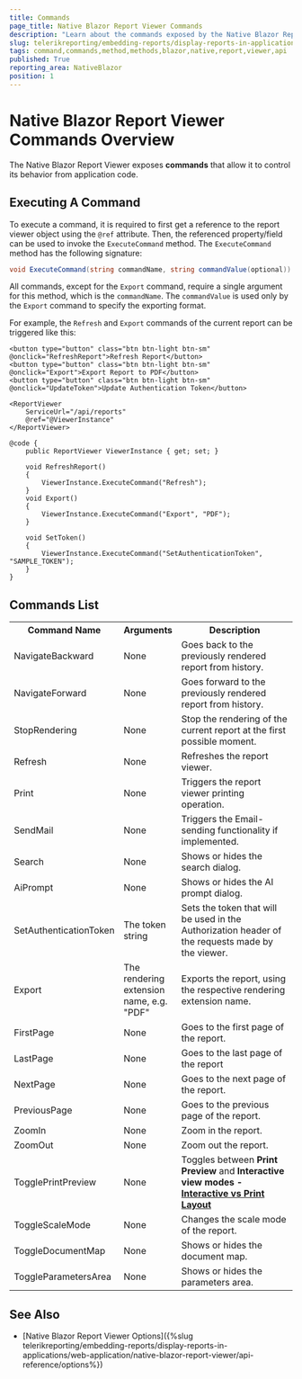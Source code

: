 ```yaml
---
title: Commands
page_title: Native Blazor Report Viewer Commands
description: "Learn about the commands exposed by the Native Blazor Report Viewer and how they can be used to perform certain operations from code."
slug: telerikreporting/embedding-reports/display-reports-in-applications/web-application/native-blazor-report-viewer/api-reference/commands
tags: command,commands,method,methods,blazor,native,report,viewer,api
published: True
reporting_area: NativeBlazor
position: 1
---
```


<style>
table {
	color: var(--text-secondary) !important;
}

table th:first-of-type {
	width: 20%;
}
table th:nth-of-type(2) {
	width: 20%;
}

table th:nth-of-type(3) {
	width: 60%;
}
</style>

# Native Blazor Report Viewer Commands Overview

The Native Blazor Report Viewer exposes **commands** that allow it to control its behavior from application code.

## Executing A Command

To execute a command, it is required to first get a reference to the report viewer object using the `@ref` attribute. Then, the referenced property/field can be used to invoke the `ExecuteCommand` method. The `ExecuteCommand` method has the following signature:

```C#
void ExecuteCommand(string commandName, string commandValue(optional))
```

All commands, except for the `Export` command, require a single argument for this method, which is the `commandName`. The `commandValue` is used only by the `Export` command to specify the exporting format.

For example, the `Refresh` and `Export` commands of the current report can be triggered like this:

```RAZOR
<button type="button" class="btn btn-light btn-sm" @onclick="RefreshReport">Refresh Report</button>
<button type="button" class="btn btn-light btn-sm" @onclick="Export">Export Report to PDF</button>
<button type="button" class="btn btn-light btn-sm" @onclick="UpdateToken">Update Authentication Token</button>

<ReportViewer
	ServiceUrl="/api/reports"
	@ref="@ViewerInstance"
</ReportViewer>

@code {
	public ReportViewer ViewerInstance { get; set; }

	void RefreshReport()
	{
		ViewerInstance.ExecuteCommand("Refresh");
	}
	void Export()
	{
		ViewerInstance.ExecuteCommand("Export", "PDF");
	}

	void SetToken()
	{
		ViewerInstance.ExecuteCommand("SetAuthenticationToken", "SAMPLE_TOKEN");
	}
}
```

## Commands List

<body>
	<table>
		<tr>
			<th>Command Name</th>
			<th>Arguments</th>
			<th>Description</th>
		</tr>
		<tr>
			<td>NavigateBackward</td>
			<td>
				None
			</td>
			<td>
				Goes back to the previously rendered report from history.
			</td>
		</tr>
		<tr>
			<td>NavigateForward</td>
			<td>
				None
			</td>
			<td>
				Goes forward to the previously rendered report from history.
			</td>
		</tr>
		<tr>
			<td>StopRendering</td>
			<td>
				None
			</td>
			<td>
				Stop the rendering of the current report at the first possible moment.
			</td>
		</tr>
		<tr>
			<td>Refresh</td>
			<td>
				None
			</td>
			<td>
				Refreshes the report viewer.
			</td>
		</tr>
		<tr>
			<td>Print</td>
			<td>
				None
			</td>
			<td>
				Triggers the report viewer printing operation.
			</td>
		</tr>
		<tr>
			<td>SendMail</td>
			<td>
				None
			</td>
			<td>
				Triggers the Email-sending functionality if implemented.
			</td>
		</tr>
		<tr>
			<td>Search</td>
			<td>
				None
			</td>
			<td>
				Shows or hides the search dialog.
			</td>
		</tr>
		<tr>
			<td>AiPrompt</td>
			<td>
				None
			</td>
			<td>
				Shows or hides the AI prompt dialog.
			</td>
		</tr>
		<tr>
			<td>SetAuthenticationToken</td>
			<td>
				The token string
			</td>
			<td>
				Sets the token that will be used in the Authorization header of the requests made by the viewer.
			</td>
		</tr>
		<tr>
			<td>Export</td>
			<td>
				The rendering extension name, e.g. "PDF"
			</td>
			<td>
				Exports the report, using the respective rendering extension name.
			</td>
		</tr>
		<tr>
			<td>FirstPage</td>
			<td>
				None
			</td>
			<td>
				Goes to the first page of the report.
			</td>
		</tr>
		<tr>
			<td>LastPage</td>
			<td>
				None
			</td>
			<td>
				Goes to the last page of the report
			</td>
		</tr>
		<tr>
			<td>NextPage</td>
			<td>
				None
			</td>
			<td>
				Goes to the next page of the report.
			</td>
		</tr>
		<tr>
			<td>PreviousPage</td>
			<td>
				None
			</td>
			<td>
				Goes to the previous page of the report.
			</td>
		</tr>
		<tr>
			<td>ZoomIn</td>
			<td>
				None
			</td>
			<td>
				Zoom in the report.
			</td>
		</tr>
			<tr>
			<td>ZoomOut</td>
			<td>
				None
			</td>
			<td>
				Zoom out the report.
			</td>
		</tr>
		<tr>
			<td>TogglePrintPreview</td>
			<td>
				None
			</td>
			<td>
				Toggles between <strong>Print Preview</strong> and <strong>Interactive<strong> view modes - <a href="{%slug telerikreporting/using-reports-in-applications/display-reports-in-applications/interactive-vs.-print-layout%}" target="_blank">Interactive vs Print Layout</a>
			</td>
		</tr>
		<tr>
			<td>ToggleScaleMode</td>
			<td>
				None
			</td>
			<td>
				Changes the scale mode of the report.
			</td>
		</tr>
		<tr>
			<td>ToggleDocumentMap</td>
			<td>
				None
			</td>
			<td>
				Shows or hides the document map.
			</td>
		</tr>
		<tr>
			<td>ToggleParametersArea</td>
			<td>
				None
			</td>
			<td>
				Shows or hides the parameters area.
			</td>
		</tr>
	</table>
</body>

## See Also

- [Native Blazor Report Viewer Options]({%slug telerikreporting/embedding-reports/display-reports-in-applications/web-application/native-blazor-report-viewer/api-reference/options%})
